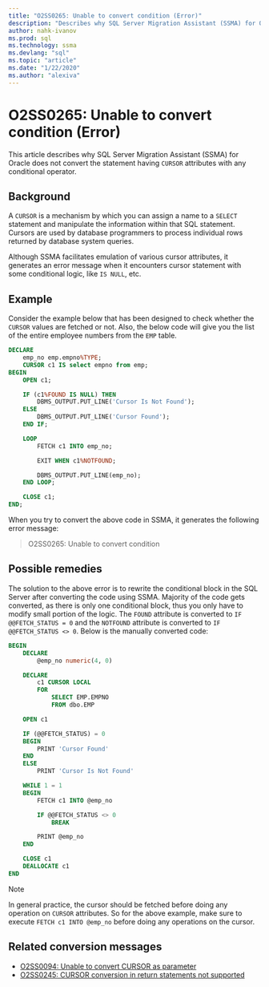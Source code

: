 ```yaml
---
title: "O2SS0265: Unable to convert condition (Error)"
description: "Describes why SQL Server Migration Assistant (SSMA) for Oracle does not convert the statement having CURSOR attributes with any conditional operator."
author: nahk-ivanov
ms.prod: sql
ms.technology: ssma
ms.devlang: "sql"
ms.topic: "article"
ms.date: "1/22/2020"
ms.author: "alexiva"
---
```


# O2SS0265: Unable to convert condition (Error)

This article describes why SQL Server Migration Assistant (SSMA) for Oracle does not convert the statement having `CURSOR` attributes with any conditional operator.

## Background

A `CURSOR` is a mechanism by which you can assign a name to a `SELECT` statement and manipulate the information within that SQL statement. Cursors are used by database programmers to process individual rows returned by database system queries.

Although SSMA facilitates emulation of various cursor attributes, it generates an error message when it encounters cursor statement with some conditional logic, like `IS NULL`, etc.

## Example

Consider the example below that has been designed to check whether the `CURSOR` values are fetched or not. Also, the below code will give you the list of the entire employee numbers from the `EMP` table.

```sql
DECLARE
    emp_no emp.empno%TYPE;
    CURSOR c1 IS select empno from emp;
BEGIN
    OPEN c1;

    IF (c1%FOUND IS NULL) THEN
        DBMS_OUTPUT.PUT_LINE('Cursor Is Not Found');
    ELSE
        DBMS_OUTPUT.PUT_LINE('Cursor Found');
    END IF;

    LOOP
        FETCH c1 INTO emp_no;

        EXIT WHEN c1%NOTFOUND;

        DBMS_OUTPUT.PUT_LINE(emp_no);
    END LOOP;

    CLOSE c1;
END;
```

When you try to convert the above code in SSMA, it generates the following error message:

> O2SS0265: Unable to convert condition

## Possible remedies

The solution to the above error is to rewrite the conditional block in the SQL Server after converting the code using SSMA. Majority of the code gets converted, as there is only one conditional block, thus you only have to modify small portion of the logic. The `FOUND` attribute is converted to `IF @@FETCH_STATUS = 0` and the `NOTFOUND` attribute is converted to `IF @@FETCH_STATUS <> 0`. Below is the manually converted code:

```sql
BEGIN
    DECLARE
        @emp_no numeric(4, 0)

    DECLARE
        c1 CURSOR LOCAL
        FOR
            SELECT EMP.EMPNO
            FROM dbo.EMP

    OPEN c1

    IF (@@FETCH_STATUS) = 0
    BEGIN
        PRINT 'Cursor Found'
    END
    ELSE
        PRINT 'Cursor Is Not Found'

    WHILE 1 = 1
    BEGIN
        FETCH c1 INTO @emp_no

        IF @@FETCH_STATUS <> 0
            BREAK

        PRINT @emp_no
    END

    CLOSE c1
    DEALLOCATE c1
END
```

> [!NOTE]
> In general practice, the cursor should be fetched before doing any operation on `CURSOR` attributes. So for the above example, make sure to execute `FETCH c1 INTO @emp_no` before doing any operations on the cursor.

## Related conversion messages

* [O2SS0094: Unable to convert CURSOR as parameter](o2ss0094.md)
* [O2SS0245: CURSOR conversion in return statements not supported](o2ss0245.md)
